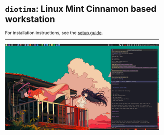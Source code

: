 # `diotima`: Linux Mint Cinnamon based workstation

For installation instructions, see the [setup guide](Setup.markdown).

---

![](/img/scr-diotima.png)
